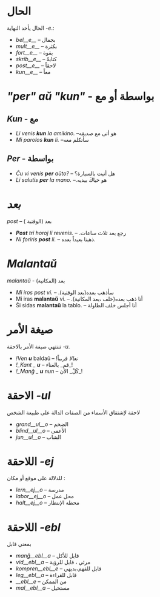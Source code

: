# الحال 

الحال يأخد النهاية *-e*.:

- *bel__e__*   – بجمال 
- *mult__e__*  – بكثرة 
- *fort__e__*  – بقوة 
- *skrib__e__* – كتابةً
- *post__e__*  – لاحقاً
- *kun__e__*   – معاً
 

# *"per" aŭ "kun"* - بواسطة أو مع 

## *Kun* - مع     

- *Li venis __kun__ la amikino.* –هو أتى مع صديقه    
- *Mi parolos __kun__ li.*       –سأتكلم معه
## *Per* - بواسطة 
- *Ĉu vi venis __per__ aŭto?*   – هل أتيت بالسيارة؟
- *Li salutis __per__ la mano.* –.هو حياكَ بيديه 


# *بعد*

*post* – بعد (الوقتية )

- *__Post__ tri horoj li revenis.* – .رجع بعد ثلاث ساعات
- *Ni foriris __post__ li.* – ذهبنا بعيداً بعده.

 

# *Malantaŭ*

*malantaŭ* - بعد (المكانية)

- *Mi iros post vi.* –  .(بعد الوقتية)سأذهب بعده 
- Mi iras __malantaŭ__ vi. – .(خلف ،بعد المكانية)أنا ذهب بعده
- Ŝi sidas __malantaŭ__ la tablo. – أنا أجلس خلف الطاولة

 

# صيغة الأمر

تننتهي صيغة الأمر بالاحقة *-u*.

- *!_Ven_ __u__* baldaŭ – !_تعالا_ قريباً
- *!_Kant _ __u__*       – قم_ بالغناء_!
- *!_Manĝ _ __u__ nun*   – كُلْ_ الأن_!

 

# الاحقة *-ul*

لاحقة لإشتقاق الأسماء من الصفات الدالة على طبيعة الشخص
- *grand__ul__o*  – الضخم 
- *blind__ul__o* – الأعمى  
- *jun__ul__o*    – الشاب

 

# اللاحقة *-ej*

للدلالة على موقع أو مكان :
- *lern__ej__o* – مدرسة
- *labor__ej__o* – محل عمل
- *halt__ej__o* – محطة الإنتظار

 

# اللاحقة *-ebl*

بمعني قابل 
- *manĝ__ebl__a* – قابل للأكل 
- *vid__ebl__a* – مرئي ، قابل للرؤية
- *kompren__ebl__e* – قابل للفهم،بديهي
- *leg__ebl__a* – قابل للقراءة 
- *__ebl__e* – من الممكن 
- *mal__ebl__a* – مستحيل

 
